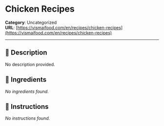 # Chicken Recipes

**Category**: Uncategorized  
**URL**: [https://vismaifood.com/en/recipes/chicken-recipes](https://vismaifood.com/en/recipes/chicken-recipes)  


---

## 📝 Description
No description provided.



## 🧂 Ingredients
*No ingredients found.*

## 🍳 Instructions
*No instructions found.*


